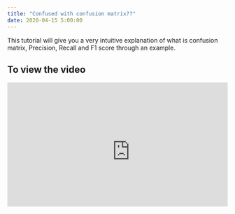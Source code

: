 ```yaml
---
title: "Confused with confusion matrix??"
date: 2020-04-15 5:00:00
---
```


This tutorial will give you a very intuitive explanation of what is confusion matrix, Precision, Recall and F1 score through an example.

## To view the video

<div style="position: relative; padding-bottom: 56.25%; height: 0; overflow: hidden;">
  <iframe width="560" height="315" src="https://www.youtube.com/embed/wmk2R8OF2ek" frameborder="0" allow="accelerometer; autoplay; encrypted-media; gyroscope; picture-in-picture" allowfullscreen></iframe>
</div>


<a href="https://www.youtube.com/watch?v=wmk2R8OF2ek"  class="btn btn-info" role="button" target="_blank"> <i class="fa fa-youtube fa-2x" aria-hidden="true"></i></a> <a href="https://github.com/udaykiranreddykondreddy/Code-for-learn-machinelearning/tree/master/performance_metric"  class="btn btn-info" role="button" target="_blank"> <i class="fa fa-github fa-2x" aria-hidden="true"></i></a>
